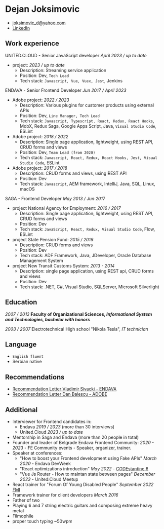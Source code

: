 # Dejan Joksimovic
* joksimovic_d@yahoo.com
* [LinkedIn](https://www.linkedin.com/in/dejan-joksimovi%C4%87-60a95782/)

## Work experience

UNITED.CLOUD - Senior JavaScript developer *April 2023 / up to date*
* project: *2023 / up to date*
    - Description: Streaming service application
    - Position: Dev, `Tech Lead`
    - Tech stack: `Javascript, Vue, Vuex, Jest`, Jenkins

ENDAVA - Senior Frontend Developer *Jun 2017 / April 2023*
* Adobe project: *2022 / 2023*
    - Description: Various plugins for customer products using external APIs
    - Position:  Dev, `Line Manager, Tech Lead`
    - Tech stack: `Javascript, Typescript, React, Redux, React Hooks`, MobX, Redux Saga, Google Apps Script, Java, `Visual Studio Code`, ESLint
* Adobe project: *2018 / 2022*
    - Description: Single page application, lightweight, using REST API, CRUD forms and views
    - Position: Dev, `Team Lead (from 2020)`
    - Tech stack: `Javascript, React, Redux, React Hooks, Jest, Visual Studio Code`, ESLint
* Adobe project: *2017 / 2018*
    - Description: CRUD forms and views, using REST API
    - Position: Dev
    - Tech stack: `Javascript`, AEM framework, IntelliJ, Java, SQL, Linux, macOS

SAGA - Frontend Developer *May 2013 / Jun 2017*
* project National Agency for Employment: *2016 / 2017*
    - Description: Single page application, lightweight, using REST API, CRUD forms and views
    - Position: Dev
    - Tech stack: `JavaScript, React, Redux, Visual Studio Code`, Flow, ESLint
* project State Pension Fund: *2015 / 2016*
    - Description: CRUD forms and views
    - Position: Dev
    - Tech stack: ADF Framework, Java, JDeveloper, Oracle Database Management System
* project New Transit Customs System: *2013 - 2014*
    - Description: single page application, using REST api, CRUD forms and views
    - Position: Dev
    - Tech stack: .NET, C#, Visual Studio, SQLServer, Microsoft Silverlight
## Education
*2007 / 2013*
__Faculty of Organizational Sciences, *Informational System and Technologies, bachelor with honors*__

*2003 / 2007*
Electrotechnical High school "Nikola Tesla", *IT technician*
## Language
* `English fluent`
* Serbian native
## Recommendations
* <a href="https://github.com/DejanJoksimovic/CV/raw/master/Recommendation%20from%20Vladimir%20Sivacki%20-%20ENDAVA.pdf" target="_blank">Recommendation Letter Vladimir Sivacki - ENDAVA</a>
* <a href="https://github.com/DejanJoksimovic/CV/raw/master/Recommandation%20from%20Dan%20Balescu%20-%20ADOBE.pdf" target="_blank">Recommendation Letter Dan Balescu - ADOBE</a>
## Additional
* Interviewer for Frontend candidates in:
   * Endava *2019 / 2023* (more than 30 interviews)
   * United.Cloud *2023 / up to date*
* Mentorship in Saga and Endava (more than 20 people in total)
* Founder and leader of Belgrade Endava Frontend Community: *2020 - 2023* - FE Community events - Speaker, organizer, trainer.
* Speaker at conferences:
    * "How to boost your Frontend development using Fake APIs" *March 2020* - Endava DevWeek
    * "React optimizations introduction" *May 2022* - [CODEstantine 6](https://codestantine.com/dejan-joksimovic/)
    * "Vue Js Router - How to maintan state between pages" *December 2023* - United.Cloud Meetup
* React trainer for "Forum Of Young Disabled People" *September 2022* [FMI](https://fmi.rs/)
* Framework trainer for client developers *March 2016*
* Father of two
* Playing 6 and 7 string electric guitars and composing extreme heavy metal
* Filmophile
* proper touch typing ~50wpm